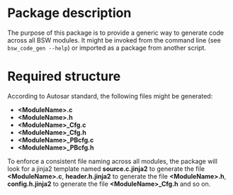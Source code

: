 # Package description
The purpose of this package is to provide a generic way to generate code across all BSW modules.
It might be invoked from the command line (see ```bsw_code_gen --help```) or imported as a package from another script.

# Required structure
According to Autosar standard, the following files might be generated:
- **\<ModuleName\>.c**
- **\<ModuleName\>.h**
- **\<ModuleName\>_Cfg.c**
- **\<ModuleName\>_Cfg.h**
- **\<ModuleName\>_PBcfg.c**
- **\<ModuleName\>_PBcfg.h**

To enforce a consistent file naming across all modules, the package will look for a jinja2 template named 
**source.c.jinja2** to generate the file **\<ModuleName>.c**, **header.h.jinja2** to generate the file 
**\<ModuleName>.h**, **config.h.jinja2** to generate the file **\<ModuleName>_Cfg.h** and so on.
